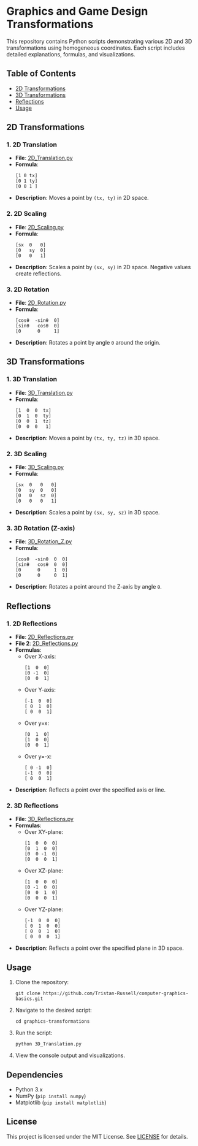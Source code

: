 # Graphics and Game Design Transformations
This repository contains Python scripts demonstrating various 2D and 3D transformations using homogeneous coordinates. Each script includes detailed explanations, formulas, and visualizations.

## Table of Contents
- [2D Transformations](#2d-transformations)
- [3D Transformations](#3d-transformations)
- [Reflections](#reflections)
- [Usage](#usage)

## 2D Transformations
### 1. 2D Translation
- **File**: [2D_Translation.py](2D_Translation.py)
- **Formula**:
  ```
  [1 0 tx]
  [0 1 ty]
  [0 0 1 ]
  ```
- **Description**: Moves a point by `(tx, ty)` in 2D space.

### 2. 2D Scaling
- **File**: [2D_Scaling.py](2D_Scaling.py)
- **Formula**:
  ```
  [sx  0   0]
  [0   sy  0]
  [0   0   1]
  ```
- **Description**: Scales a point by `(sx, sy)` in 2D space. Negative values create reflections.

### 3. 2D Rotation
- **File**: [2D_Rotation.py](2D_Rotation.py)
- **Formula**:
  ```
  [cosθ  -sinθ  0]
  [sinθ   cosθ  0]
  [0      0     1]
  ```
- **Description**: Rotates a point by angle `θ` around the origin.

## 3D Transformations
### 1. 3D Translation
- **File**: [3D_Translation.py](3D_Translation.py)
- **Formula**:
  ```
  [1  0  0  tx]
  [0  1  0  ty]
  [0  0  1  tz]
  [0  0  0   1]
  ```
- **Description**: Moves a point by `(tx, ty, tz)` in 3D space.

### 2. 3D Scaling
- **File**: [3D_Scaling.py](3D_Scaling.py)
- **Formula**:
  ```
  [sx  0   0   0]
  [0   sy  0   0]
  [0   0   sz  0]
  [0   0   0   1]
  ```
- **Description**: Scales a point by `(sx, sy, sz)` in 3D space.

### 3. 3D Rotation (Z-axis)
- **File**: [3D_Rotation_Z.py](3D_Rotation_Z.py)
- **Formula**:
  ```
  [cosθ  -sinθ  0  0]
  [sinθ   cosθ  0  0]
  [0      0     1  0]
  [0      0     0  1]
  ```
- **Description**: Rotates a point around the Z-axis by angle `θ`.

## Reflections
### 1. 2D Reflections
- **File**: [2D_Reflections.py](2D_Reflections.py)
- **File 2**: [2D_Reflections.py](2D_refelction_diagonal.py)
- **Formulas**:
  - Over X-axis:
    ```
    [1  0  0]
    [0 -1  0]
    [0  0  1]
    ```
  - Over Y-axis:
    ```
    [-1  0  0]
    [ 0  1  0]
    [ 0  0  1]
    ```
  - Over y=x:
    ```
    [0  1  0]
    [1  0  0]
    [0  0  1]
    ```
  - Over y=-x:
    ```
    [ 0 -1  0]
    [-1  0  0]
    [ 0  0  1]
    ```
- **Description**: Reflects a point over the specified axis or line.

### 2. 3D Reflections
- **File**: [3D_Reflections.py](3D_Reflections.py)
- **Formulas**:
  - Over XY-plane:
    ```
    [1  0  0  0]
    [0  1  0  0]
    [0  0 -1  0]
    [0  0  0  1]
    ```
  - Over XZ-plane:
    ```
    [1  0  0  0]
    [0 -1  0  0]
    [0  0  1  0]
    [0  0  0  1]
    ```
  - Over YZ-plane:
    ```
    [-1  0  0  0]
    [ 0  1  0  0]
    [ 0  0  1  0]
    [ 0  0  0  1]
    ```
- **Description**: Reflects a point over the specified plane in 3D space.

## Usage
1. Clone the repository:
   ```
   git clone https://github.com/Tristan-Russell/computer-graphics-basics.git
   ```
2. Navigate to the desired script:
   ```
   cd graphics-transformations
   ```
3. Run the script:
   ```
   python 3D_Translation.py
   ```
4. View the console output and visualizations.

## Dependencies
- Python 3.x
- NumPy (`pip install numpy`)
- Matplotlib (`pip install matplotlib`)

## License
This project is licensed under the MIT License. See [LICENSE](https://github.com/Tristan-Russell/computer-graphics-basics/blob/main/LICENSE.md) for details.